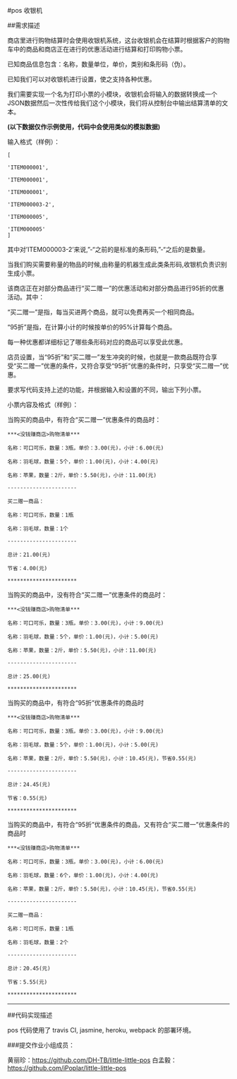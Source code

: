 #pos 收银机

##需求描述

商店里进行购物结算时会使用收银机系统，这台收银机会在结算时根据客户的购物车中的商品和商店正在进行的优惠活动进行结算和打印购物小票。

已知商品信息包含：名称，数量单位，单价，类别和条形码（伪）。

已知我们可以对收银机进行设置，使之支持各种优惠。

我们需要实现一个名为打印小票的小模块，收银机会将输入的数据转换成一个JSON数据然后一次性传给我们这个小模块，我们将从控制台中输出结算清单的文本。

 **(以下数据仅作示例使用，代码中会使用类似的模拟数据)**

输入格式（样例）：

    [

    'ITEM000001',

    'ITEM000001',

    'ITEM000001',

    'ITEM000003-2',

    'ITEM000005',

    'ITEM000005'
    ]

其中对’ITEM000003-2’来说,”-“之前的是标准的条形码,”-“之后的是数量。

当我们购买需要称量的物品的时候,由称量的机器生成此类条形码,收银机负责识别生成小票。

该商店正在对部分商品进行“买二赠一”的优惠活动和对部分商品进行95折的优惠活动。其中：

“买二赠一”是指，每当买进两个商品，就可以免费再买一个相同商品。

“95折”是指，在计算小计的时候按单价的95%计算每个商品。

每一种优惠都详细标记了哪些条形码对应的商品可以享受此优惠。

店员设置，当“95折”和“买二赠一”发生冲突的时候，也就是一款商品既符合享受“买二赠一”优惠的条件，又符合享受“95折”优惠的条件时，只享受“买二赠一”优惠。

要求写代码支持上述的功能，并根据输入和设置的不同，输出下列小票。

小票内容及格式（样例）：

当购买的商品中，有符合“买二赠一”优惠条件的商品时：


    ***<没钱赚商店>购物清单***

    名称：可口可乐，数量：3瓶，单价：3.00(元)，小计：6.00(元)

    名称：羽毛球，数量：5个，单价：1.00(元)，小计：4.00(元)

    名称：苹果，数量：2斤，单价：5.50(元)，小计：11.00(元)

    ----------------------

    买二赠一商品：

    名称：可口可乐，数量：1瓶

    名称：羽毛球，数量：1个

    ----------------------

    总计：21.00(元)

    节省：4.00(元)

    **********************
当购买的商品中，没有符合“买二赠一”优惠条件的商品时：


    ***<没钱赚商店>购物清单***

    名称：可口可乐，数量：3瓶，单价：3.00(元)，小计：9.00(元)

    名称：羽毛球，数量：5个，单价：1.00(元)，小计：5.00(元)

    名称：苹果，数量：2斤，单价：5.50(元)，小计：11.00(元)

    ----------------------

    总计：25.00(元)

    **********************
当购买的商品中，有符合“95折”优惠条件的商品时


    ***<没钱赚商店>购物清单***

    名称：可口可乐，数量：3瓶，单价：3.00(元)，小计：9.00(元)

    名称：羽毛球，数量：5个，单价：1.00(元)，小计：5.00(元)

    名称：苹果，数量：2斤，单价：5.50(元)，小计：10.45(元)，节省0.55(元)

    ----------------------

    总计：24.45(元)

    节省：0.55(元)

    **********************
当购买的商品中，有符合“95折”优惠条件的商品，又有符合“买二赠一”优惠条件的商品时


    ***<没钱赚商店>购物清单***

    名称：可口可乐，数量：3瓶，单价：3.00(元)，小计：6.00(元)

    名称：羽毛球，数量：6个，单价：1.00(元)，小计：4.00(元)

    名称：苹果，数量：2斤，单价：5.50(元)，小计：10.45(元)，节省0.55(元)

    ----------------------

    买二赠一商品：

    名称：可口可乐，数量：1瓶

    名称：羽毛球，数量：2个

    ----------------------

    总计：20.45(元)

    节省：5.55(元)

    **********************

---

##代码实现描述

pos 代码使用了 travis CI, jasmine, heroku, webpack 的部署环境。


###提交作业小组成员：

黄丽珍：https://github.com/DH-TB/little-little-pos
白孟毅：https://github.com/iPoplar/little-little-pos





